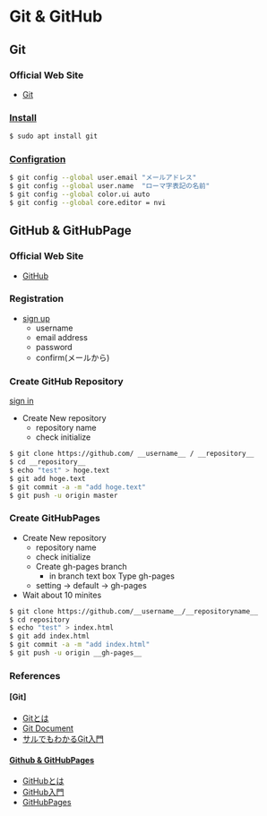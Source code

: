 Git & GitHub
================================
Git
--------------------------------
### Official Web Site

- [Git](http://git-scm.com/)

### [Install](http://git-scm.com/download/linux)

```bash
$ sudo apt install git
```

### [Configration](http://git-scm.com/book/ja/Git-%E3%81%AE%E3%82%AB%E3%82%B9%E3%82%BF%E3%83%9E%E3%82%A4%E3%82%BA-Git-%E3%81%AE%E8%A8%AD%E5%AE%9A)

```bash
$ git config --global user.email "メールアドレス"
$ git config --global user.name  "ローマ字表記の名前"
$ git config --global color.ui auto
$ git config --global core.editor = nvi
```

GitHub & GitHubPage
--------------------------------
### Official Web Site

- [GitHub](https://github.com)

### Registration
- [sign up](https://github.com/)
    - username
    - email address
    - password
    - confirm(メールから)

### Create GitHub Repository
[sign in](https://github.com/)
- Create New repository
  - repository name
  - check initialize

```bash
$ git clone https://github.com/ __username__ / __repository__
$ cd __repository__
$ echo "test" > hoge.text
$ git add hoge.text
$ git commit -a -m "add hoge.text"
$ git push -u origin master
```

### Create GitHubPages

- Create New repository
    - repository name
    - check initialize
    - Create gh-pages branch
        - in branch text box Type gh-pages
    - setting -> default -> gh-pages
- Wait about 10 minites

```bash
$ git clone https://github.com/__username__/__repositoryname__
$ cd repository
$ echo "test" > index.html
$ git add index.html
$ git commit -a -m "add index.html"
$ git push -u origin __gh-pages__
```

### References

#### [Git]

- [Gitとは](http://ja.wikipedia.org/wiki/Git)
- [Git Document](http://git-scm.com/documentation)
- [サルでもわかるGit入門](http://www.backlog.jp/git-guide/)

#### [Github & GitHubPages](https://github.com)

- [GitHubとは](http://ja.wikipedia.org/wiki/GitHub)
- [GitHub入門](http://qiita.com/ongaeshi/items/4272209ad80380933000)
- [GitHubPages](https://pages.github.com/)



